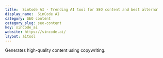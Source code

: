 ```yaml
---
title:  SinCode AI - Trending AI tool for SEO content and best alternatives
display_name:  SinCode AI
category: SEO content
category_slug: seo-content
key: sincode_ai
website: https://sincode.ai/
layout: aitool
---
```


Generates high-quality content using copywriting.
